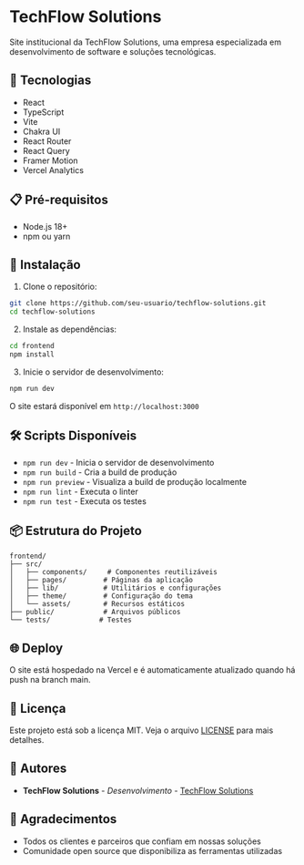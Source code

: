 # TechFlow Solutions

Site institucional da TechFlow Solutions, uma empresa especializada em desenvolvimento de software e soluções tecnológicas.

## 🚀 Tecnologias

- React
- TypeScript
- Vite
- Chakra UI
- React Router
- React Query
- Framer Motion
- Vercel Analytics

## 📋 Pré-requisitos

- Node.js 18+
- npm ou yarn

## 🔧 Instalação

1. Clone o repositório:

```bash
git clone https://github.com/seu-usuario/techflow-solutions.git
cd techflow-solutions
```

2. Instale as dependências:

```bash
cd frontend
npm install
```

3. Inicie o servidor de desenvolvimento:

```bash
npm run dev
```

O site estará disponível em `http://localhost:3000`

## 🛠️ Scripts Disponíveis

- `npm run dev` - Inicia o servidor de desenvolvimento
- `npm run build` - Cria a build de produção
- `npm run preview` - Visualiza a build de produção localmente
- `npm run lint` - Executa o linter
- `npm run test` - Executa os testes

## 📦 Estrutura do Projeto

```
frontend/
├── src/
│   ├── components/     # Componentes reutilizáveis
│   ├── pages/         # Páginas da aplicação
│   ├── lib/           # Utilitários e configurações
│   ├── theme/         # Configuração do tema
│   └── assets/        # Recursos estáticos
├── public/            # Arquivos públicos
└── tests/            # Testes
```

## 🌐 Deploy

O site está hospedado na Vercel e é automaticamente atualizado quando há push na branch main.

## 📝 Licença

Este projeto está sob a licença MIT. Veja o arquivo [LICENSE](LICENSE) para mais detalhes.

## 👥 Autores

- **TechFlow Solutions** - *Desenvolvimento* - [TechFlow Solutions](https://techflow.solutions)

## 🙏 Agradecimentos

- Todos os clientes e parceiros que confiam em nossas soluções
- Comunidade open source que disponibiliza as ferramentas utilizadas
